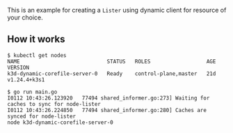 This is an example for creating a `Lister` using dynamic client for resource of your choice. 

## How it works

```
$ kubectl get nodes
NAME                            STATUS   ROLES                  AGE   VERSION
k3d-dynamic-corefile-server-0   Ready    control-plane,master   21d   v1.24.4+k3s1

```

```
$ go run main.go
I0112 10:43:26.123920   77494 shared_informer.go:273] Waiting for caches to sync for node-lister
I0112 10:43:26.224850   77494 shared_informer.go:280] Caches are synced for node-lister
node k3d-dynamic-corefile-server-0
```
